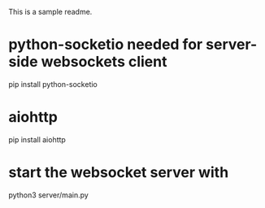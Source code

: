 This is a sample readme.

# python-socketio needed for server-side websockets client
pip install python-socketio
# aiohttp
pip install aiohttp

# start the websocket server with
python3 server/main.py